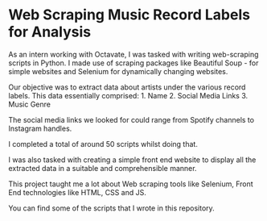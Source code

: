 # Web Scraping Music Record Labels for Analysis

As an intern working with Octavate, I was tasked with writing web-scraping scripts in Python. I made use of scraping packages like Beautiful Soup - for simple websites and Selenium for dynamically changing websites. 

Our objective was to extract data about artists under the various record labels. This data essentially comprised: 
	1. Name
	2. Social Media Links
	3. Music Genre

The social media links we looked for could range from Spotify channels to Instagram handles.

I completed a total of around 50 scripts whilst doing that. 

I was also tasked with creating a simple front end website to display all the extracted data in a suitable and comprehensible manner. 

This project taught me a lot about Web scraping tools like Selenium, Front End technologies like HTML, CSS and JS. 

You can find some of the scripts that I wrote in this repository.


